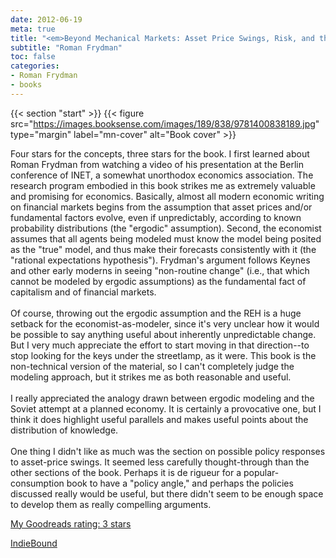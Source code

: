 ```yaml
---
date: 2012-06-19
meta: true
title: "<em>Beyond Mechanical Markets: Asset Price Swings, Risk, and the Role of the State</em>"
subtitle: "Roman Frydman"
toc: false
categories:
- Roman Frydman
- books
---
```


{{< section "start" >}}
{{< figure src="https://images.booksense.com/images/189/838/9781400838189.jpg" type="margin" label="mn-cover" alt="Book cover" >}}

Four stars for the concepts, three stars for the book. I first learned about Roman Frydman from watching a video of his presentation at the Berlin conference of INET, a somewhat unorthodox economics association. The research program embodied in this book strikes me as extremely valuable and promising for economics. Basically, almost all modern economic writing on financial markets begins from the assumption that asset prices and/or fundamental factors evolve, even if unpredictably, according to known probability distributions (the "ergodic" assumption). Second, the economist assumes that all agents being modeled must know the model being posited as the "true" model, and thus make their forecasts consistently with it (the "rational expectations hypothesis"). Frydman's argument follows Keynes and other early moderns in seeing "non-routine change" (i.e., that which cannot be modeled by ergodic assumptions) as the fundamental fact of capitalism and of financial markets. <br /><br />Of course, throwing out the ergodic assumption and the REH is a huge setback for the economist-as-modeler, since it's very unclear how it would be possible to say anything useful about inherently unpredictable change. But I very much appreciate the effort to start moving in that direction--to stop looking for the keys under the streetlamp, as it were. This book is the non-technical version of the material, so I can't completely judge the modeling approach, but it strikes me as both reasonable and useful.<br /><br />I really appreciated the analogy drawn between ergodic modeling and the Soviet attempt at a planned economy. It is certainly a provocative one, but I think it does highlight useful parallels and makes useful points about the distribution of knowledge.<br /><br />One thing I didn't like as much was the section on possible policy responses to asset-price swings. It seemed less carefully thought-through than the other sections of the book. Perhaps it is de rigueur for a popular-consumption book to have a "policy angle," and perhaps the policies discussed really would be useful, but there didn't seem to be enough space to develop them as really compelling arguments.

[My Goodreads rating: 3 stars](https://www.goodreads.com/review/show/346069323)  

[IndieBound](https://www.indiebound.org/book/9781400838189)
